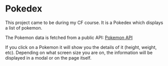 # Pokedex

This project came to be during my CF course.
It is a Pokedex which displays a list of pokemon.

The Pokemon data is fetched from a public API:
[Pokemon API](https://pokeapi.co/)

If you click on a Pokemon it will show you the details of it (height, weight, etc).
Depending on what screen size you are on, the information will be displayed in a modal or on the page itself.
